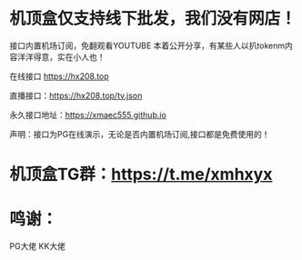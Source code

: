 #  机顶盒仅支持线下批发，我们没有网店！

接口内置机场订阅，免翻观看YOUTUBE   本着公开分享，有某些人以扒tokenm内容洋洋得意，实在小人也！

在线接口  https://hx208.top   

直播接口：https://hx208.top/tv.json

永久接口地址：https://xmaec555.github.io

 声明：接口为PG在线演示，无论是否内置机场订阅,接口都是免费使用的！

# 机顶盒TG群：https://t.me/xmhxyx

# 鸣谢：
PG大佬  KK大佬
